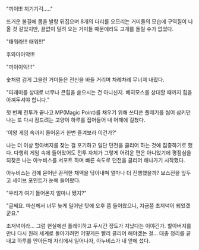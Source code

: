"끼이!!! 끼기기긱....." 

뜨거운 불길에 몸을 발랑 뒤집으며 8개의 다리를 오므리는 거미들의 모습에 구역질이 나올 것 같았지만, 끝없이 밀려 오는 거미들 때문에라도 고개를 돌릴 수가 없었다. 

"태워라!!! 태워!!!" 

후와아아악!!! 

"끼이이익!!!" 

숯처럼 검게 그을린 거미들은 전신을 바들 거리며 차례차례 무너져 내렸다. 

"피래미를 상대로 너무나 큰힘을 쏟으시는 건 아니신지. 베히모스를 상대할 때까지 힘을 아껴두셔야 합니다." 

첫 번째 전투가 끝나고 MP(Magic Point)를 채우기 위해 쓰디쓴 풀떼기를 씹어 삼키던 나는 또 다시 잠드려는 고양이 하루를 집어들어 내 어깨에 걸쳤다. 

'이왕 게임 속까지 들어온거 한번 즐겨보라 이건가?' 

나는 더 이상 할아버지를 찾는 걸 포기하고 일단 던전을 클리어 하는 것에 집중하기로 했다. 
다행히 게임 속에 들어왔어도 전투 자체가 그렇게 어려운 편은 아니었기에 평점심을 되찾은 나는 아누비스를 서포트 하며 빠른 속도로 던전을 클리어 해나가기 시작했다. 

아누비스는 검에 묻어난 끈적한 채액을 닦아내며 얼마나 더 진행했을까? 보스전을 앞두고 세이브 포인트가 눈에 들어왔다. 

"우리가 여기 들어온지 얼마나 됐지?" 

"글쎄요. 마신께서 너무 늦게 일어난 탓에 오후 쯤 들어왔으니, 지금쯤 초저녁이 되었겠군요." 

초저녁이라... 그럼 현실에선 플레이하고 두시간 정도가 지났다는 이야긴가. 
할아버지를 만나 다시 원래 세계로 돌아가려면 어떻게든 빨리 클리어 해야겠는 걸... 
대충 정리를 끝내고 하루를 안아든채 자리에서 일어나자, 아누비스가 내 앞에 섰다. 